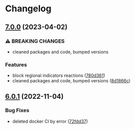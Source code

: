# Changelog

## [7.0.0](https://github.com/ezxmora/Friskainet/compare/v6.0.1...v7.0.0) (2023-04-02)


### ⚠ BREAKING CHANGES

* cleaned packages and code, bumped versions

### Features

* block regional indicators reactions ([780d361](https://github.com/ezxmora/Friskainet/commit/780d3618a63ce89e737bd3e27864a5211044f957))
* cleaned packages and code, bumped versions ([8d1866c](https://github.com/ezxmora/Friskainet/commit/8d1866cb16cb36624cc405553ae6fe231c594014))

## [6.0.1](https://github.com/ezxmora/Friskainet/compare/v6.0.0...v6.0.1) (2022-11-04)


### Bug Fixes

* deleted docker CI by error ([72fdd37](https://github.com/ezxmora/Friskainet/commit/72fdd37b83cf45edd81fc2e8d5f28b3eb728afec))

